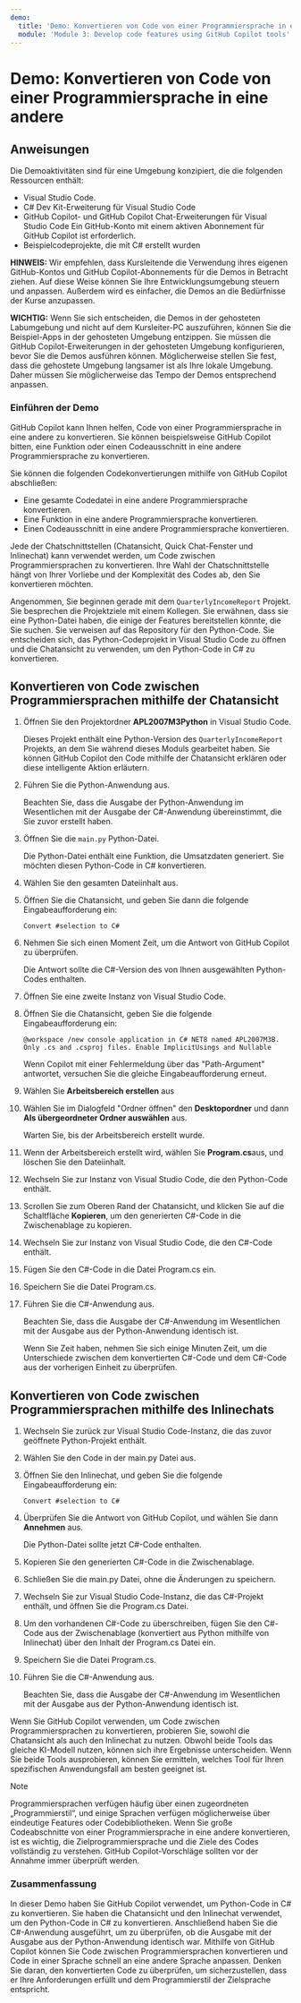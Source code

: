 ```yaml
---
demo:
  title: 'Demo: Konvertieren von Code von einer Programmiersprache in eine andere'
  module: 'Module 3: Develop code features using GitHub Copilot tools'
---
```


# Demo: Konvertieren von Code von einer Programmiersprache in eine andere

## Anweisungen

Die Demoaktivitäten sind für eine Umgebung konzipiert, die die folgenden Ressourcen enthält:

- Visual Studio Code.
- C# Dev Kit-Erweiterung für Visual Studio Code
- GitHub Copilot- und GitHub Copilot Chat-Erweiterungen für Visual Studio Code Ein GitHub-Konto mit einem aktiven Abonnement für GitHub Copilot ist erforderlich.
- Beispielcodeprojekte, die mit C# erstellt wurden

**HINWEIS:** Wir empfehlen, dass Kursleitende die Verwendung ihres eigenen GitHub-Kontos und GitHub Copilot-Abonnements für die Demos in Betracht ziehen. Auf diese Weise können Sie Ihre Entwicklungsumgebung steuern und anpassen. Außerdem wird es einfacher, die Demos an die Bedürfnisse der Kurse anzupassen.

**WICHTIG:** Wenn Sie sich entscheiden, die Demos in der gehosteten Labumgebung und nicht auf dem Kursleiter-PC auszuführen, können Sie die Beispiel-Apps in der gehosteten Umgebung entzippen. Sie müssen die GitHub Copilot-Erweiterungen in der gehosteten Umgebung konfigurieren, bevor Sie die Demos ausführen können. Möglicherweise stellen Sie fest, dass die gehostete Umgebung langsamer ist als Ihre lokale Umgebung. Daher müssen Sie möglicherweise das Tempo der Demos entsprechend anpassen.

### Einführen der Demo

GitHub Copilot kann Ihnen helfen, Code von einer Programmiersprache in eine andere zu konvertieren. Sie können beispielsweise GitHub Copilot bitten, eine Funktion oder einen Codeausschnitt in eine andere Programmiersprache zu konvertieren.

Sie können die folgenden Codekonvertierungen mithilfe von GitHub Copilot abschließen:

- Eine gesamte Codedatei in eine andere Programmiersprache konvertieren.
- Eine Funktion in eine andere Programmiersprache konvertieren.
- Einen Codeausschnitt in eine andere Programmiersprache konvertieren.

Jede der Chatschnittstellen (Chatansicht, Quick Chat-Fenster und Inlinechat) kann verwendet werden, um Code zwischen Programmiersprachen zu konvertieren. Ihre Wahl der Chatschnittstelle hängt von Ihrer Vorliebe und der Komplexität des Codes ab, den Sie konvertieren möchten.

Angenommen, Sie beginnen gerade mit dem `QuarterlyIncomeReport` Projekt. Sie besprechen die Projektziele mit einem Kollegen. Sie erwähnen, dass sie eine Python-Datei haben, die einige der Features bereitstellen könnte, die Sie suchen. Sie verweisen auf das Repository für den Python-Code. Sie entscheiden sich, das Python-Codeprojekt in Visual Studio Code zu öffnen und die Chatansicht zu verwenden, um den Python-Code in C# zu konvertieren.

## Konvertieren von Code zwischen Programmiersprachen mithilfe der Chatansicht

1. Öffnen Sie den Projektordner **APL2007M3Python** in Visual Studio Code.

    Dieses Projekt enthält eine Python-Version des `QuarterlyIncomeReport` Projekts, an dem Sie während dieses Moduls gearbeitet haben. Sie können GitHub Copilot den Code mithilfe der Chatansicht erklären oder diese intelligente Aktion erläutern.

1. Führen Sie die Python-Anwendung aus.

    Beachten Sie, dass die Ausgabe der Python-Anwendung im Wesentlichen mit der Ausgabe der C#-Anwendung übereinstimmt, die Sie zuvor erstellt haben.

1. Öffnen Sie die `main.py` Python-Datei.

    Die Python-Datei enthält eine Funktion, die Umsatzdaten generiert. Sie möchten diesen Python-Code in C# konvertieren.

1. Wählen Sie den gesamten Dateiinhalt aus.

1. Öffnen Sie die Chatansicht, und geben Sie dann die folgende Eingabeaufforderung ein:

    ```plaintext
    Convert #selection to C#
    ```

1. Nehmen Sie sich einen Moment Zeit, um die Antwort von GitHub Copilot zu überprüfen.

    Die Antwort sollte die C#-Version des von Ihnen ausgewählten Python-Codes enthalten.

1. Öffnen Sie eine zweite Instanz von Visual Studio Code.

1. Öffnen Sie die Chatansicht, geben Sie die folgende Eingabeaufforderung ein:

    ```plaintext
    @workspace /new console application in C# NET8 named APL2007M3B. Only .cs and .csproj files. Enable ImplicitUsings and Nullable
    ```

    Wenn Copilot mit einer Fehlermeldung über das "Path-Argument" antwortet, versuchen Sie die gleiche Eingabeaufforderung erneut.

1. Wählen Sie **Arbeitsbereich erstellen** aus

1. Wählen Sie im Dialogfeld "Ordner öffnen" den **Desktopordner** und dann **Als übergeordneter Ordner auswählen** aus.

    Warten Sie, bis der Arbeitsbereich erstellt wurde.

1. Wenn der Arbeitsbereich erstellt wird, wählen Sie **Program.cs**aus, und löschen Sie den Dateiinhalt.

1. Wechseln Sie zur Instanz von Visual Studio Code, die den Python-Code enthält.

1. Scrollen Sie zum Oberen Rand der Chatansicht, und klicken Sie auf die Schaltfläche **Kopieren**, um den generierten C#-Code in die Zwischenablage zu kopieren.

1. Wechseln Sie zur Instanz von Visual Studio Code, die den C#-Code enthält.

1. Fügen Sie den C#-Code in die Datei Program.cs ein.

1. Speichern Sie die Datei Program.cs.

1. Führen Sie die C#-Anwendung aus.

    Beachten Sie, dass die Ausgabe der C#-Anwendung im Wesentlichen mit der Ausgabe aus der Python-Anwendung identisch ist.

    Wenn Sie Zeit haben, nehmen Sie sich einige Minuten Zeit, um die Unterschiede zwischen dem konvertierten C#-Code und dem C#-Code aus der vorherigen Einheit zu überprüfen.

## Konvertieren von Code zwischen Programmiersprachen mithilfe des Inlinechats

1. Wechseln Sie zurück zur Visual Studio Code-Instanz, die das zuvor geöffnete Python-Projekt enthält.

1. Wählen Sie den Code in der main.py Datei aus.

1. Öffnen Sie den Inlinechat, und geben Sie die folgende Eingabeaufforderung ein:

    ```plaintext
    Convert #selection to C#
    ```

1. Überprüfen Sie die Antwort von GitHub Copilot, und wählen Sie dann **Annehmen** aus.

    Die Python-Datei sollte jetzt C#-Code enthalten.

1. Kopieren Sie den generierten C#-Code in die Zwischenablage.

1. Schließen Sie die main.py Datei, ohne die Änderungen zu speichern.

1. Wechseln Sie zur Visual Studio Code-Instanz, die das C#-Projekt enthält, und öffnen Sie die Program.cs Datei.

1. Um den vorhandenen C#-Code zu überschreiben, fügen Sie den C#-Code aus der Zwischenablage (konvertiert aus Python mithilfe von Inlinechat) über den Inhalt der Program.cs Datei ein.

1. Speichern Sie die Datei Program.cs.

1. Führen Sie die C#-Anwendung aus.

    Beachten Sie, dass die Ausgabe der C#-Anwendung im Wesentlichen mit der Ausgabe aus der Python-Anwendung identisch ist.

Wenn Sie GitHub Copilot verwenden, um Code zwischen Programmiersprachen zu konvertieren, probieren Sie, sowohl die Chatansicht als auch den Inlinechat zu nutzen. Obwohl beide Tools das gleiche KI-Modell nutzen, können sich ihre Ergebnisse unterscheiden. Wenn Sie beide Tools ausprobieren, können Sie ermitteln, welches Tool für Ihren spezifischen Anwendungsfall am besten geeignet ist.

> [!NOTE]
> Programmiersprachen verfügen häufig über einen zugeordneten „Programmierstil“, und einige Sprachen verfügen möglicherweise über eindeutige Features oder Codebibliotheken. Wenn Sie große Codeabschnitte von einer Programmiersprache in eine andere konvertieren, ist es wichtig, die Zielprogrammiersprache und die Ziele des Codes vollständig zu verstehen. GitHub Copilot-Vorschläge sollten vor der Annahme immer überprüft werden.

### Zusammenfassung

In dieser Demo haben Sie GitHub Copilot verwendet, um Python-Code in C# zu konvertieren. Sie haben die Chatansicht und den Inlinechat verwendet, um den Python-Code in C# zu konvertieren. Anschließend haben Sie die C#-Anwendung ausgeführt, um zu überprüfen, ob die Ausgabe mit der Ausgabe aus der Python-Anwendung identisch war. Mithilfe von GitHub Copilot können Sie Code zwischen Programmiersprachen konvertieren und Code in einer Sprache schnell an eine andere Sprache anpassen. Denken Sie daran, den konvertierten Code zu überprüfen, um sicherzustellen, dass er Ihre Anforderungen erfüllt und dem Programmierstil der Zielsprache entspricht.
